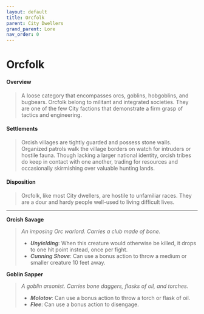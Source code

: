 ```yaml
---
layout: default
title: Orcfolk
parent: City Dwellers
grand_parent: Lore
nav_order: 0
---
```


# Orcfolk

#### Overview

> A loose category that encompasses orcs, goblins, hobgoblins, and bugbears. Orcfolk belong to militant and integrated societies. They are one of the few City factions that demonstrate a firm grasp of tactics and engineering. 

#### Settlements

> Orcish villages are tightly guarded and possess stone walls. Organized patrols walk the village borders on watch for intruders or hostile fauna. Though lacking a larger national identity, orcish tribes do keep in contact with one another, trading for resources and occasionally skirmishing over valuable hunting lands.

#### Disposition

> Orcfolk, like most City dwellers, are hostile to unfamiliar races. They are a dour and hardy people well-used to living difficult lives. 

---

**Orcish Savage**

> _An imposing Orc warlord. Carries a club made of bone._
>
> * ***Unyielding***: When this creature would otherwise be killed, it drops to one hit point instead, once per fight.
> * ***Cunning Shove***: Can use a bonus action to throw a medium or smaller creature 10 feet away.

**Goblin Sapper**

> _A goblin arsonist. Carries bone daggers, flasks of oil, and torches._
>
> * ***Molotov***: Can use a bonus action to throw a torch or flask of oil.
> * ***Flee***: Can use a bonus action to disengage.